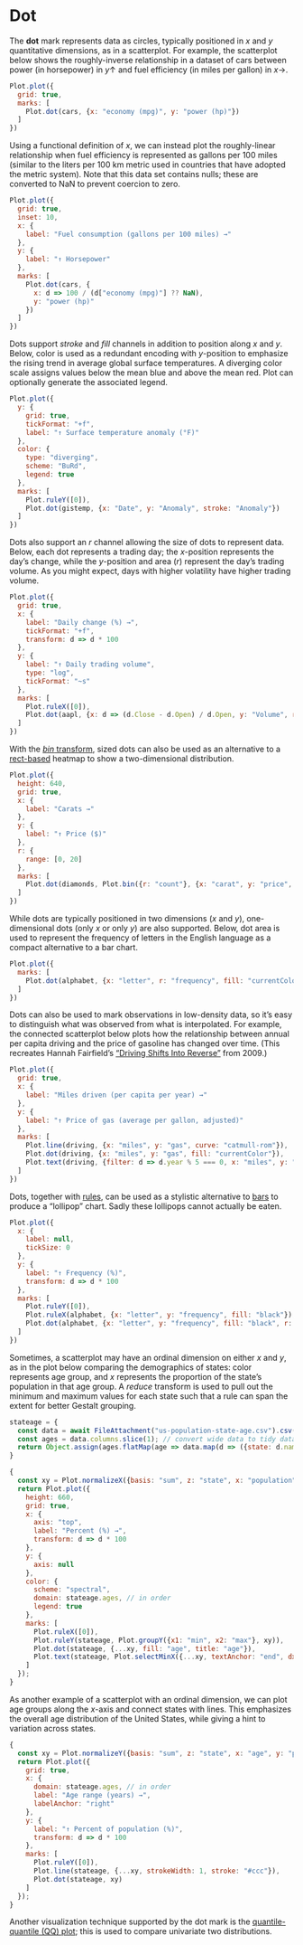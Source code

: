 # Dot

The **dot** mark represents data as circles, typically positioned in *x* and *y* quantitative dimensions, as in a scatterplot. For example, the scatterplot below shows the roughly-inverse relationship in a dataset of cars between power (in horsepower) in *y*↑ and fuel efficiency (in miles per gallon) in *x*→.

```js
Plot.plot({
  grid: true,
  marks: [
    Plot.dot(cars, {x: "economy (mpg)", y: "power (hp)"})
  ]
})
```

Using a functional definition of *x*, we can instead plot the roughly-linear relationship when fuel efficiency is represented as gallons per 100 miles (similar to the liters per 100 km metric used in countries that have adopted the metric system). Note that this data set contains nulls; these are converted to NaN to prevent coercion to zero.

```js
Plot.plot({
  grid: true,
  inset: 10,
  x: {
    label: "Fuel consumption (gallons per 100 miles) →"
  },
  y: {
    label: "↑ Horsepower"
  },
  marks: [
    Plot.dot(cars, {
      x: d => 100 / (d["economy (mpg)"] ?? NaN),
      y: "power (hp)"
    })
  ]
})
```

Dots support *stroke* and *fill* channels in addition to position along *x* and *y*. Below, color is used as a redundant encoding with *y*-position to emphasize the rising trend in average global surface temperatures. A diverging color scale assigns values below the mean blue and above the mean red. Plot can optionally generate the associated legend.

```js
Plot.plot({
  y: {
    grid: true,
    tickFormat: "+f",
    label: "↑ Surface temperature anomaly (°F)"
  },
  color: {
    type: "diverging",
    scheme: "BuRd",
    legend: true
  },
  marks: [
    Plot.ruleY([0]),
    Plot.dot(gistemp, {x: "Date", y: "Anomaly", stroke: "Anomaly"})
  ]
})
```

Dots also support an *r* channel allowing the size of dots to represent data. Below, each dot represents a trading day; the *x*-position represents the day’s change, while the *y*-position and area (*r*) represent the day’s trading volume. As you might expect, days with higher volatility have higher trading volume.

```js
Plot.plot({
  grid: true,
  x: {
    label: "Daily change (%) →",
    tickFormat: "+f",
    transform: d => d * 100
  },
  y: {
    label: "↑ Daily trading volume",
    type: "log",
    tickFormat: "~s"
  },
  marks: [
    Plot.ruleX([0]),
    Plot.dot(aapl, {x: d => (d.Close - d.Open) / d.Open, y: "Volume", r: "Volume"})
  ]
})
```

With the [*bin* transform](../transforms/bin.md), sized dots can also be used as an alternative to a [rect-based](./rect.md) heatmap to show a two-dimensional distribution.

```js
Plot.plot({
  height: 640,
  grid: true,
  x: {
    label: "Carats →"
  },
  y: {
    label: "↑ Price ($)"
  },
  r: {
    range: [0, 20]
  },
  marks: [
    Plot.dot(diamonds, Plot.bin({r: "count"}, {x: "carat", y: "price", thresholds: 100}))
  ]
})
```

While dots are typically positioned in two dimensions (*x* and *y*), one-dimensional dots (only *x* or only *y*) are also supported. Below, dot area is used to represent the frequency of letters in the English language as a compact alternative to a bar chart.

```js
Plot.plot({
  marks: [
    Plot.dot(alphabet, {x: "letter", r: "frequency", fill: "currentColor"})
  ]
})
```

Dots can also be used to mark observations in low-density data, so it’s easy to distinguish what was observed from what is interpolated. For example, the connected scatterplot below plots how the relationship between annual per capita driving and the price of gasoline has changed over time. (This recreates Hannah Fairfield’s [“Driving Shifts Into Reverse”](http://www.nytimes.com/imagepages/2010/05/02/business/02metrics.html) from 2009.)

```js
Plot.plot({
  grid: true,
  x: {
    label: "Miles driven (per capita per year) →"
  },
  y: {
    label: "↑ Price of gas (average per gallon, adjusted)"
  },
  marks: [
    Plot.line(driving, {x: "miles", y: "gas", curve: "catmull-rom"}),
    Plot.dot(driving, {x: "miles", y: "gas", fill: "currentColor"}),
    Plot.text(driving, {filter: d => d.year % 5 === 0, x: "miles", y: "gas", text: "year", dy: -8})
  ]
})
```

Dots, together with [rules](./rule.md), can be used as a stylistic alternative to [bars](./bar.md) to produce a “lollipop” chart. Sadly these lollipops cannot actually be eaten.

```js
Plot.plot({
  x: {
    label: null,
    tickSize: 0
  },
  y: {
    label: "↑ Frequency (%)",
    transform: d => d * 100
  },
  marks: [
    Plot.ruleY([0]),
    Plot.ruleX(alphabet, {x: "letter", y: "frequency", fill: "black"}),
    Plot.dot(alphabet, {x: "letter", y: "frequency", fill: "black", r: 4})
  ]
})
```

Sometimes, a scatterplot may have an ordinal dimension on either *x* and *y*, as in the plot below comparing the demographics of states: color represents age group, and *x* represents the proportion of the state’s population in that age group. A *reduce* transform is used to pull out the minimum and maximum values for each state such that a rule can span the extent for better Gestalt grouping.

```js
stateage = {
  const data = await FileAttachment("us-population-state-age.csv").csv({typed: true});
  const ages = data.columns.slice(1); // convert wide data to tidy data
  return Object.assign(ages.flatMap(age => data.map(d => ({state: d.name, age, population: d[age]}))), {ages});
}
```

```js
{
  const xy = Plot.normalizeX({basis: "sum", z: "state", x: "population", y: "state"});
  return Plot.plot({
    height: 660,
    grid: true,
    x: {
      axis: "top",
      label: "Percent (%) →",
      transform: d => d * 100
    },
    y: {
      axis: null
    },
    color: {
      scheme: "spectral",
      domain: stateage.ages, // in order
      legend: true
    },
    marks: [
      Plot.ruleX([0]),
      Plot.ruleY(stateage, Plot.groupY({x1: "min", x2: "max"}, xy)),
      Plot.dot(stateage, {...xy, fill: "age", title: "age"}),
      Plot.text(stateage, Plot.selectMinX({...xy, textAnchor: "end", dx: -6, text: "state"}))
    ]
  });
}
```

As another example of a scatterplot with an ordinal dimension, we can plot age groups along the *x*-axis and connect states with lines. This emphasizes the overall age distribution of the United States, while giving a hint to variation across states.

```js
{
  const xy = Plot.normalizeY({basis: "sum", z: "state", x: "age", y: "population"});
  return Plot.plot({
    grid: true,
    x: {
      domain: stateage.ages, // in order
      label: "Age range (years) →",
      labelAnchor: "right"
    },
    y: {
      label: "↑ Percent of population (%)",
      transform: d => d * 100
    },
    marks: [
      Plot.ruleY([0]),
      Plot.line(stateage, {...xy, strokeWidth: 1, stroke: "#ccc"}),
      Plot.dot(stateage, xy)
    ]
  });
}
```

Another visualization technique supported by the dot mark is the [quantile-quantile (QQ) plot](https://observablehq.com/d/6bb4330bca6eba2b); this is used to compare univariate two distributions.
